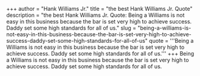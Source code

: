 +++
author = "Hank Williams Jr."
title = "the best Hank Williams Jr. Quote"
description = "the best Hank Williams Jr. Quote: Being a Williams is not easy in this business because the bar is set very high to achieve success. Daddy set some high standards for all of us."
slug = "being-a-williams-is-not-easy-in-this-business-because-the-bar-is-set-very-high-to-achieve-success-daddy-set-some-high-standards-for-all-of-us"
quote = '''Being a Williams is not easy in this business because the bar is set very high to achieve success. Daddy set some high standards for all of us.'''
+++
Being a Williams is not easy in this business because the bar is set very high to achieve success. Daddy set some high standards for all of us.
